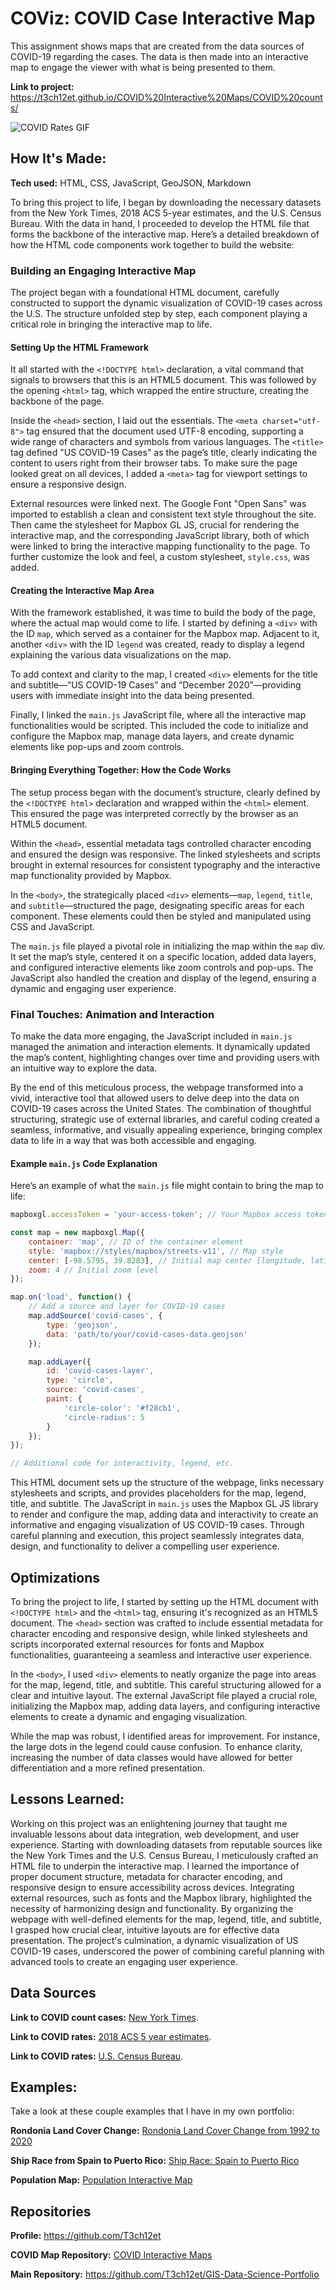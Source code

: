 # COViz: COVID Case Interactive Map
This assignment shows maps that are created from the data sources of COVID-19 regarding the cases. The data is then made into an interactive map to engage the viewer with what is being presented to them.

**Link to project:** https://t3ch12et.github.io/COVID%20Interactive%20Maps/COVID%20counts/

<img src="./HealthViz-COVID Case Map.gif" img alt = "COVID Rates GIF"/>

## How It's Made:

**Tech used:** HTML, CSS, JavaScript, GeoJSON, Markdown

To bring this project to life, I began by downloading the necessary datasets from the New York Times, 2018 ACS 5-year estimates, and the U.S. Census Bureau. With the data in hand, I proceeded to develop the HTML file that forms the backbone of the interactive map. Here’s a detailed breakdown of how the HTML code components work together to build the website:

### Building an Engaging Interactive Map

The project began with a foundational HTML document, carefully constructed to support the dynamic visualization of COVID-19 cases across the U.S. The structure unfolded step by step, each component playing a critical role in bringing the interactive map to life.

#### Setting Up the HTML Framework

It all started with the `<!DOCTYPE html>` declaration, a vital command that signals to browsers that this is an HTML5 document. This was followed by the opening `<html>` tag, which wrapped the entire structure, creating the backbone of the page.

Inside the `<head>` section, I laid out the essentials. The `<meta charset="utf-8">` tag ensured that the document used UTF-8 encoding, supporting a wide range of characters and symbols from various languages. The `<title>` tag defined "US COVID-19 Cases" as the page’s title, clearly indicating the content to users right from their browser tabs. To make sure the page looked great on all devices, I added a `<meta>` tag for viewport settings to ensure a responsive design.

External resources were linked next. The Google Font "Open Sans" was imported to establish a clean and consistent text style throughout the site. Then came the stylesheet for Mapbox GL JS, crucial for rendering the interactive map, and the corresponding JavaScript library, both of which were linked to bring the interactive mapping functionality to the page. To further customize the look and feel, a custom stylesheet, `style.css`, was added.

#### Creating the Interactive Map Area

With the framework established, it was time to build the body of the page, where the actual map would come to life. I started by defining a `<div>` with the ID `map`, which served as a container for the Mapbox map. Adjacent to it, another `<div>` with the ID `legend` was created, ready to display a legend explaining the various data visualizations on the map.

To add context and clarity to the map, I created `<div>` elements for the title and subtitle—“US COVID-19 Cases” and “December 2020”—providing users with immediate insight into the data being presented.

Finally, I linked the `main.js` JavaScript file, where all the interactive map functionalities would be scripted. This included the code to initialize and configure the Mapbox map, manage data layers, and create dynamic elements like pop-ups and zoom controls.

#### Bringing Everything Together: How the Code Works

The setup process began with the document’s structure, clearly defined by the `<!DOCTYPE html>` declaration and wrapped within the `<html>` element. This ensured the page was interpreted correctly by the browser as an HTML5 document.

Within the `<head>`, essential metadata tags controlled character encoding and ensured the design was responsive. The linked stylesheets and scripts brought in external resources for consistent typography and the interactive map functionality provided by Mapbox.

In the `<body>`, the strategically placed `<div>` elements—`map`, `legend`, `title`, and `subtitle`—structured the page, designating specific areas for each component. These elements could then be styled and manipulated using CSS and JavaScript.

The `main.js` file played a pivotal role in initializing the map within the `map` div. It set the map’s style, centered it on a specific location, added data layers, and configured interactive elements like zoom controls and pop-ups. The JavaScript also handled the creation and display of the legend, ensuring a dynamic and engaging user experience.

### Final Touches: Animation and Interaction

To make the data more engaging, the JavaScript included in `main.js` managed the animation and interaction elements. It dynamically updated the map’s content, highlighting changes over time and providing users with an intuitive way to explore the data.

By the end of this meticulous process, the webpage transformed into a vivid, interactive tool that allowed users to delve deep into the data on COVID-19 cases across the United States. The combination of thoughtful structuring, strategic use of external libraries, and careful coding created a seamless, informative, and visually appealing experience, bringing complex data to life in a way that was both accessible and engaging.

#### Example `main.js` Code Explanation

Here’s an example of what the `main.js` file might contain to bring the map to life:

```javascript
mapboxgl.accessToken = 'your-access-token'; // Your Mapbox access token

const map = new mapboxgl.Map({
    container: 'map', // ID of the container element
    style: 'mapbox://styles/mapbox/streets-v11', // Map style
    center: [-98.5795, 39.8283], // Initial map center [longitude, latitude]
    zoom: 4 // Initial zoom level
});

map.on('load', function() {
    // Add a source and layer for COVID-19 cases
    map.addSource('covid-cases', {
        type: 'geojson',
        data: 'path/to/your/covid-cases-data.geojson'
    });

    map.addLayer({
        id: 'covid-cases-layer',
        type: 'circle',
        source: 'covid-cases',
        paint: {
            'circle-color': '#f28cb1',
            'circle-radius': 5
        }
    });
});

// Additional code for interactivity, legend, etc.
```
This HTML document sets up the structure of the webpage, links necessary stylesheets and scripts, and provides placeholders for the map, legend, title, and subtitle. The JavaScript in `main.js` uses the Mapbox GL JS library to render and configure the map, adding data and interactivity to create an informative and engaging visualization of US COVID-19 cases. Through careful planning and execution, this project seamlessly integrates data, design, and functionality to deliver a compelling user experience.

## Optimizations

To bring the project to life, I started by setting up the HTML document with `<!DOCTYPE html>` and the `<html>` tag, ensuring it's recognized as an HTML5 document. The `<head>` section was crafted to include essential metadata for character encoding and responsive design, while linked stylesheets and scripts incorporated external resources for fonts and Mapbox functionalities, guaranteeing a seamless and interactive user experience.

In the `<body>`, I used `<div>` elements to neatly organize the page into areas for the map, legend, title, and subtitle. This careful structuring allowed for a clear and intuitive layout. The external JavaScript file played a crucial role, initializing the Mapbox map, adding data layers, and configuring interactive elements to create a dynamic and engaging visualization.

While the map was robust, I identified areas for improvement. For instance, the large dots in the legend could cause confusion. To enhance clarity, increasing the number of data classes would have allowed for better differentiation and a more refined presentation.

## Lessons Learned:

Working on this project was an enlightening journey that taught me invaluable lessons about data integration, web development, and user experience. Starting with downloading datasets from reputable sources like the New York Times and the U.S. Census Bureau, I meticulously crafted an HTML file to underpin the interactive map. I learned the importance of proper document structure, metadata for character encoding, and responsive design to ensure accessibility across devices. Integrating external resources, such as fonts and the Mapbox library, highlighted the necessity of harmonizing design and functionality. By organizing the webpage with well-defined elements for the map, legend, title, and subtitle, I grasped how crucial clear, intuitive layouts are for effective data presentation. The project's culmination, a dynamic visualization of US COVID-19 cases, underscored the power of combining careful planning with advanced tools to create an engaging user experience.

## Data Sources
**Link to COVID count cases:** [New York Times](https://github.com/nytimes/covid-19-data/blob/43d32dde2f87bd4dafbb7d23f5d9e878124018b8/live/us-counties.csv).

**Link to COVID rates:** [2018 ACS 5 year estimates](https://data.census.gov/cedsci/table?g=0100000US%24050000&d=ACS%205-Year%20Estimates%20Data%20Profiles&tid=ACSDP5Y2018.DP05&hidePreview=true).

**Link to COVID rates:** [U.S. Census Bureau](https://www.census.gov/geographies/mapping-files/time-series/geo/carto-boundary-file.html).

## Examples:
Take a look at these couple examples that I have in my own portfolio:

**Rondonia Land Cover Change:** [Rondonia Land Cover Change from 1992 to 2020](https://github.com/T3ch12et/GIS-Data-Science-Portfolio/tree/main/ESRI-MOOC-GIS-for-Climate-Action/Rondonia-Land-Cover-Change)

**Ship Race from Spain to Puerto Rico:** [Ship Race: Spain to Puerto Rico](https://github.com/T3ch12et/GIS-Data-Science-Portfolio/tree/main/ESRI-MOOC-Cartography/Ship-Race-Spain-to-Puerto-Rico-1770)

**Population Map:** [Population Interactive Map](https://github.com/T3ch12et/GIS-Data-Science-Portfolio/tree/main/Population-Interactive-Map)

## Repositories
**Profile:** https://github.com/T3ch12et

**COVID Map Repository:** [COVID Interactive Maps](https://github.com/T3ch12et/GIS-Data-Science-Portfolio/tree/main/COVID-Interactive-Maps)

**Main Repository:** https://github.com/T3ch12et/GIS-Data-Science-Portfolio
